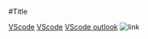 #Title 

[VScode](https://code.visualstudio.com/)
[VScode](VScode%20download.png)
[VScode outlook](VScode%20outline.png)
![link](69cb2a237b2064919509eb64f171bca3592.c0be7)